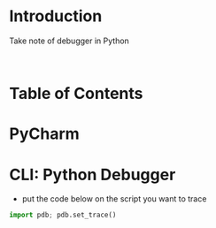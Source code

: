 <!-- omit in toc -->
# Introduction
Take note of debugger in Python

<br />

<!-- omit in toc -->
# Table of Contents


# PyCharm
# CLI: Python Debugger
* put the code below on the script you want to trace
```python
import pdb; pdb.set_trace()

```